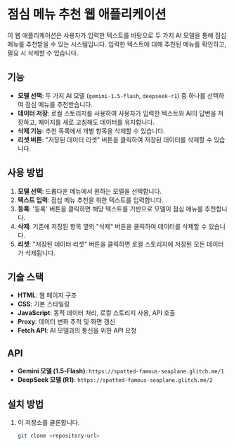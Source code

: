 # 점심 메뉴 추천 웹 애플리케이션

이 웹 애플리케이션은 사용자가 입력한 텍스트를 바탕으로 두 가지 AI 모델을 통해 점심 메뉴를 추천받을 수 있는 시스템입니다. 입력한 텍스트에 대해 추천된 메뉴를 확인하고, 필요 시 삭제할 수 있습니다.

## 기능
- **모델 선택**: 두 가지 AI 모델 (`gemini-1.5-flash`, `deepseek-r1`) 중 하나를 선택하여 점심 메뉴를 추천받습니다.
- **데이터 저장**: 로컬 스토리지를 사용하여 사용자가 입력한 텍스트와 AI의 답변을 저장하고, 페이지를 새로 고침해도 데이터를 유지합니다.
- **삭제 기능**: 추천 목록에서 개별 항목을 삭제할 수 있습니다.
- **리셋 버튼**: "저장된 데이터 리셋" 버튼을 클릭하여 저장된 데이터를 삭제할 수 있습니다.

## 사용 방법
1. **모델 선택**: 드롭다운 메뉴에서 원하는 모델을 선택합니다.
2. **텍스트 입력**: 점심 메뉴 추천을 위한 텍스트를 입력합니다.
3. **등록**: '등록' 버튼을 클릭하면 해당 텍스트를 기반으로 모델이 점심 메뉴를 추천합니다.
4. **삭제**: 기존에 저장된 항목 옆의 "삭제" 버튼을 클릭하여 데이터를 삭제할 수 있습니다.
5. **리셋**: "저장된 데이터 리셋" 버튼을 클릭하면 로컬 스토리지에 저장된 모든 데이터가 삭제됩니다.

## 기술 스택
- **HTML**: 웹 페이지 구조
- **CSS**: 기본 스타일링
- **JavaScript**: 동적 데이터 처리, 로컬 스토리지 사용, API 호출
- **Proxy**: 데이터 변화 추적 및 화면 갱신
- **Fetch API**: AI 모델과의 통신을 위한 API 요청

## API
- **Gemini 모델 (1.5-Flash)**: `https://spotted-famous-seaplane.glitch.me/1`
- **DeepSeek 모델 (R1)**: `https://spotted-famous-seaplane.glitch.me/2`

## 설치 방법
1. 이 저장소를 클론합니다.
   ```bash
   git clone <repository-url>
